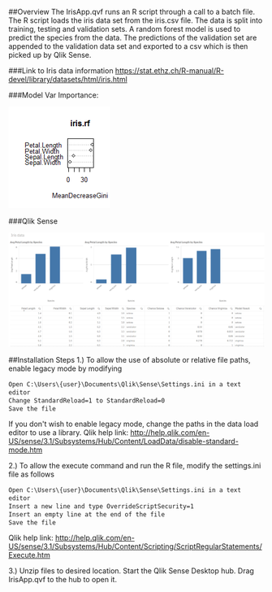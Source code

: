 ##Overview
The IrisApp.qvf runs an R script through a call to a batch file. The R script loads the iris data set from the iris.csv file. The data is split into training, testing and validation sets. A random forest model is used to predict the species from the data. The predictions of the validation set are appended to the validation data set and exported to a csv which is then picked up by Qlik Sense.

###Link to Iris data information https://stat.ethz.ch/R-manual/R-devel/library/datasets/html/iris.html

###Model Var Importance:

![alt tag](https://github.com/kristywedel/IrisQlikSense/blob/master/plot.png)

###Qlik Sense

![alt tag](https://github.com/kristywedel/IrisQlikSense/blob/master/QlikSense.PNG)

##Installation Steps
1.) To allow the use of absolute or relative file paths, enable legacy mode by modifying  

    Open C:\Users\{user}\Documents\Qlik\Sense\Settings.ini in a text editor
    Change StandardReload=1 to StandardReload=0
    Save the file

If you don't wish to enable legacy mode, change the paths in the data load editor to use a library. Qlik help link: http://help.qlik.com/en-US/sense/3.1/Subsystems/Hub/Content/LoadData/disable-standard-mode.htm

2.) To allow the execute command and run the R file, modify the settings.ini file as follows 

    Open C:\Users\{user}\Documents\Qlik\Sense\Settings.ini in a text editor
    Insert a new line and type OverrideScriptSecurity=1
	Insert an empty line at the end of the file
	Save the file

Qlik help link: http://help.qlik.com/en-US/sense/3.1/Subsystems/Hub/Content/Scripting/ScriptRegularStatements/Execute.htm 

3.) Unzip files to desired location. Start the Qlik Sense Desktop hub. Drag IrisApp.qvf to the hub to open it.

